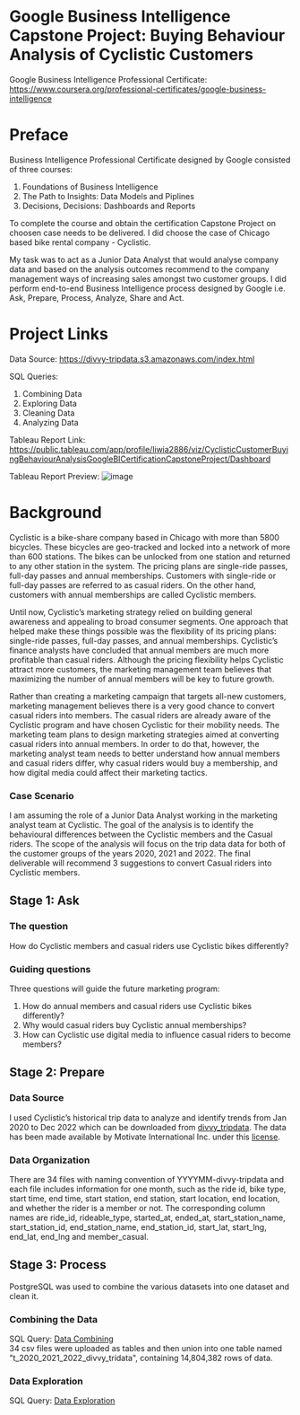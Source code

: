 # Google Business Intelligence Capstone Project: Buying Behaviour Analysis of Cyclistic Customers

Google Business Intelligence Professional Certificate: https://www.coursera.org/professional-certificates/google-business-intelligence

# Preface

Business Intelligence Professional Certificate designed by Google consisted of three courses:

  1. Foundations of Business Intelligence
  2. The Path to Insights: Data Models and Piplines
  3. Decisions, Decisions: Dashboards and Reports

To complete the course and obtain the certification Capstone Project on choosen case needs to be delivered. I did choose the case of Chicago based bike rental company - Cyclistic. 

My task was to act as a Junior Data Analyst that would analyse company data and based on the analysis outcomes recommend to the company management ways of increasing sales amongst two customer groups. I did perform end-to-end Business Intelligence process designed by Google i.e. Ask, Prepare, Process, Analyze, Share and Act.

# Project Links

Data Source: https://divvy-tripdata.s3.amazonaws.com/index.html

SQL Queries:
  1. Combining Data
  2. Exploring Data
  3. Cleaning Data
  4. Analyzing Data

Tableau Report Link: https://public.tableau.com/app/profile/liwia2886/viz/CyclisticCustomerBuyingBehaviourAnalysisGoogleBICertificationCapstoneProject/Dashboard

Tableau Report Preview:
![image](https://github.com/LiwiaWagner/Google-Business-Intelligence-Capstone-Project-Cyclistic/assets/66546424/0b08ef5c-8400-416c-b113-d3180583bfab)

# Background

Cyclistic is a bike-share company based in Chicago with more than 5800 bicycles. These bicycles are geo-tracked and locked into a network of more than 600 stations. The bikes can be unlocked from one station and returned to any other station in the system. The pricing plans are single-ride passes, full-day passes and annual memberships. Customers with single-ride or full-day passes are referred to as casual riders. On the other hand, customers with annual memberships are called Cyclistic members.

Until now, Cyclistic’s marketing strategy relied on building general awareness and appealing to broad consumer segments. One approach that helped make these things possible was the flexibility of its pricing plans: single-ride passes, full-day passes, and annual memberships. Cyclistic’s finance analysts have concluded that annual members are much more profitable than casual riders. Although the pricing flexibility helps Cyclistic attract more customers, the marketing management team believes that maximizing the number of annual members will be key to future growth. 

Rather than creating a marketing campaign that targets all-new customers, marketing management believes there is a very good chance to convert casual riders into members. The casual riders are already aware of the Cyclistic program and have chosen Cyclistic for their mobility needs. The marketing team plans to design marketing strategies aimed at converting casual riders into annual members. In order to do that, however, the marketing analyst team needs to better understand how annual members and casual riders differ, why casual riders would buy a membership, and how digital media could affect their marketing tactics. 

### Case Scenario

I am assuming the role of a Junior Data Analyst working in the marketing analyst team at Cyclistic. The goal of the analysis is to identify the behavioural differences between the Cyclistic members and the Casual riders. The scope of the analysis will focus on the trip data data for both of the customer groups of the years 2020, 2021 and 2022. The final deliverable will recommend 3 suggestions to convert Casual riders into Cyclistic members.

## Stage 1: Ask
### The question
How do Cyclistic members and casual riders use Cyclistic bikes differently?
### Guiding questions
Three questions will guide the future marketing program:  
1. How do annual members and casual riders use Cyclistic bikes differently?  
2. Why would casual riders buy Cyclistic annual memberships?  
3. How can Cyclistic use digital media to influence casual riders to become members?

## Stage 2: Prepare
### Data Source
I used Cyclistic’s historical trip data to analyze and identify trends from Jan 2020 to Dec 2022 which can be downloaded from [divvy_tripdata](https://divvy-tripdata.s3.amazonaws.com/index.html). The data has been made available by Motivate International Inc. under this [license](https://www.divvybikes.com/data-license-agreement).  

### Data Organization
There are 34 files with naming convention of YYYYMM-divvy-tripdata and each file includes information for one month, such as the ride id, bike type, start time, end time, start station, end station, start location, end location, and whether the rider is a member or not. The corresponding column names are ride_id, rideable_type, started_at, ended_at, start_station_name, start_station_id, end_station_name, end_station_id, start_lat, start_lng, end_lat, end_lng and member_casual.

## Stage 3: Process
PostgreSQL was used to combine the various datasets into one dataset and clean it.    

### Combining the Data
SQL Query: [Data Combining](https://github.com/SomiaNasir/Google-Data-Analytics-Capstone-Cyclistic-Case-Study/blob/main/01.%20Data%20Combining.sql)  
34 csv files were uploaded as tables and then union into one table named "t_2020_2021_2022_divvy_tridata", containing 14,804,382 rows of data.

### Data Exploration
SQL Query: [Data Exploration](https://github.com/SomiaNasir/Google-Data-Analytics-Capstone-Cyclistic-Case-Study/blob/main/02.%20Data%20Exploration.sql)  




